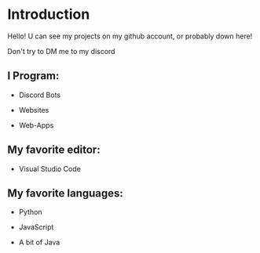 # Introduction

Hello! U can see my projects on my github account, or probably down here!

Don't try to DM me to my discord

## I Program:

- Discord Bots

- Websites

- Web-Apps

## My favorite editor:

- Visual Studio Code

## My favorite languages:

- Python

- JavaScript

- A bit of Java
